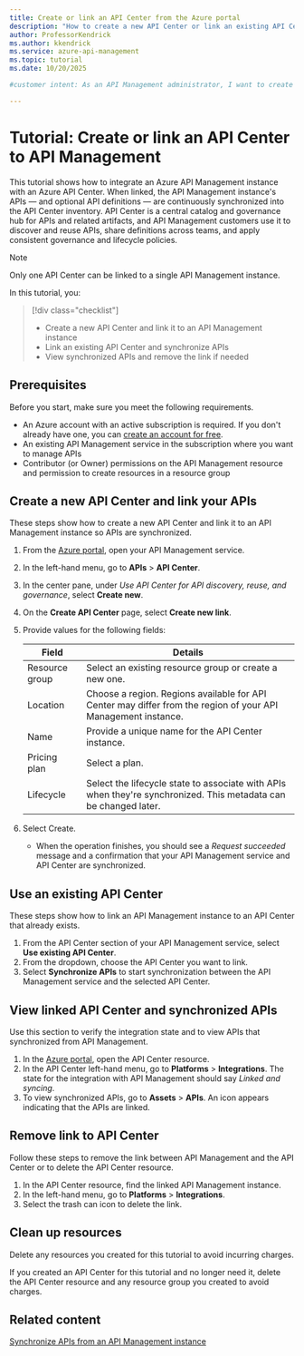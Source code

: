 ```yaml
---
title: Create or link an API Center from the Azure portal
description: "How to create a new API Center or link an existing API Center to an API Management service from the Azure portal."
author: ProfessorKendrick
ms.author: kkendrick
ms.service: azure-api-management
ms.topic: tutorial  
ms.date: 10/20/2025

#customer intent: As an API Management administrator, I want to create or link an API Center so that I can discover, reuse, and govern APIs across linked services.

---
```


# Tutorial: Create or link an API Center to API Management

This tutorial shows how to integrate an Azure API Management instance with an Azure API Center. When linked, the API Management instance's APIs — and optional API definitions — are continuously synchronized into the API Center inventory. API Center is a central catalog and governance hub for APIs and related artifacts, and API Management customers use it to discover and reuse APIs, share definitions across teams, and apply consistent governance and lifecycle policies.

> [!NOTE]
> 
> Only one API Center can be linked to a single API Management instance.

In this tutorial, you:

> [!div class="checklist"]
> * Create a new API Center and link it to an API Management instance
> * Link an existing API Center and synchronize APIs
> * View synchronized APIs and remove the link if needed

## Prerequisites

Before you start, make sure you meet the following requirements.

- An Azure account with an active subscription is required. If you don't already have one, you can [create an account for free](https://azure.microsoft.com/pricing/purchase-options/azure-account).
- An existing API Management service in the subscription where you want to manage APIs
- Contributor (or Owner) permissions on the API Management resource and permission to create resources in a resource group

## Create a new API Center and link your APIs

These steps show how to create a new API Center and link it to an API Management instance so APIs are synchronized.

1. From the [Azure portal](https://portal.azure.com), open your API Management service.
1. In the left-hand menu, go to **APIs** > **API Center**.
1. In the center pane, under *Use API Center for API discovery, reuse, and governance*, select **Create new**.
1. On the **Create API Center** page, select **Create new link**.
1. Provide values for the following fields:

    | Field | Details |
    |---|---|
    | Resource group | Select an existing resource group or create a new one. |
    | Location | Choose a region. Regions available for API Center may differ from the region of your API Management instance. |
    | Name | Provide a unique name for the API Center instance. |
    | Pricing plan | Select a plan. |
    | Lifecycle | Select the lifecycle state to associate with APIs when they're synchronized. This metadata can be changed later. |

1. Select Create. 

    - When the operation finishes, you should see a *Request succeeded* message and a confirmation that your API Management service and API Center are synchronized.

## Use an existing API Center

These steps show how to link an API Management instance to an API Center that already exists.

1. From the API Center section of your API Management service, select **Use existing API Center**.
1. From the dropdown, choose the API Center you want to link.
1. Select **Synchronize APIs** to start synchronization between the API Management service and the selected API Center.

## View linked API Center and synchronized APIs

Use this section to verify the integration state and to view APIs that synchronized from API Management.

1. In the [Azure portal](https://portal.azure.com), open the API Center resource.
2. In the API Center left-hand menu, go to **Platforms** > **Integrations**. 
    The state for the integration with API Management should say *Linked and syncing*. 
1. To view synchronized APIs, go to **Assets** > **APIs**.
    An icon appears indicating that the APIs are linked.

## Remove link to API Center

Follow these steps to remove the link between API Management and the API Center or to delete the API Center resource.

1. In the API Center resource, find the linked API Management instance.
1. In the left-hand menu, go to **Platforms** > **Integrations**.
2. Select the trash can icon to delete the link.

## Clean up resources

Delete any resources you created for this tutorial to avoid incurring charges.

If you created an API Center for this tutorial and no longer need it, delete the API Center resource and any resource group you created to avoid charges.

## Related content

[Synchronize APIs from an API Management instance](../../api-center/synchronize-api-management-apis.md)
